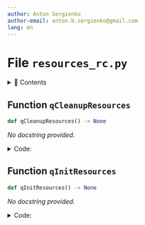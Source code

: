 ```yaml
---
author: Anton Sergienko
author-email: anton.b.sergienko@gmail.com
lang: en
---
```


# File `resources_rc.py`

<details>
<summary>📖 Contents</summary>

## Contents

- [Function `qCleanupResources`](#function-qcleanupresources)
- [Function `qInitResources`](#function-qinitresources)

</details>

## Function `qCleanupResources`

```python
def qCleanupResources() -> None
```

_No docstring provided._

<details>
<summary>Code:</summary>

```python
def qCleanupResources() -> None:
    QtCore.qUnregisterResourceData(0x03, qt_resource_struct, qt_resource_name, qt_resource_data)
```

</details>

## Function `qInitResources`

```python
def qInitResources() -> None
```

_No docstring provided._

<details>
<summary>Code:</summary>

```python
def qInitResources() -> None:
    QtCore.qRegisterResourceData(0x03, qt_resource_struct, qt_resource_name, qt_resource_data)
```

</details>
